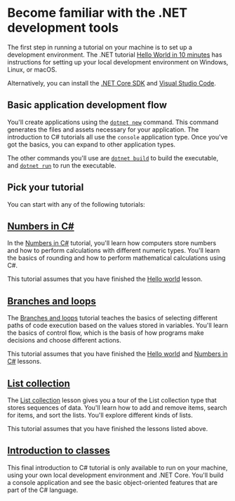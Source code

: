 # Become familiar with the .NET development tools

The first step in running a tutorial on your machine is to set up a development environment.
The .NET tutorial [Hello World in 10 minutes](https://dotnet.microsoft.com/learn/dotnet/hello-world-tutorial/intro) has instructions for setting
up your local development environment on Windows, Linux, or macOS.

Alternatively, you can install the [.NET Core SDK](https://dotnet.microsoft.com/download) and
[Visual Studio Code](https://code.visualstudio.com/).

## Basic application development flow

You'll create applications using the [`dotnet new`](../../../core/tools/dotnet-new.md) command. This command
generates the files and assets necessary for your application. The introduction to C# tutorials all use the `console` application type. Once you've got the basics, you can expand to other application types.

The other commands you'll use are [`dotnet build`](../../../core/tools/dotnet-build.md) to build the executable,
and [`dotnet run`](../../../core/tools/dotnet-run.md) to run the executable.

## Pick your tutorial

You can start with any of the following tutorials:

## [Numbers in C#](numbers-in-csharp-local.md)

In the [Numbers in C#](numbers-in-csharp-local.md) tutorial, you'll learn
how computers store numbers and how to perform calculations with different
numeric types. You'll learn the basics of rounding and how to perform
mathematical calculations using C#.

This tutorial assumes that you have finished the [Hello world](hello-world.yml) lesson.

## [Branches and loops](branches-and-loops-local.md)

The [Branches and loops](branches-and-loops-local.md) tutorial teaches the basics of selecting
different paths of code execution based on the values stored in variables. You'll learn the
basics of control flow, which is the basis of how programs make decisions and choose
different actions.

This tutorial assumes that you have finished the [Hello world](hello-world.yml) and
[Numbers in C#](numbers-in-csharp-local.md) lessons.

## [List collection](arrays-and-collections.md)

The [List collection](arrays-and-collections.md) lesson gives you
a tour of the List collection type that stores sequences of data. You'll learn how to add and remove items, search for items, and sort the lists. You'll explore different kinds of lists.

This tutorial assumes that you have finished the lessons listed above.

## [Introduction to classes](introduction-to-classes.md)

This final introduction to C# tutorial is only available to run on your machine, using your own local development environment and .NET Core.
You'll build a console application and see the basic object-oriented features that are part of the C# language.

